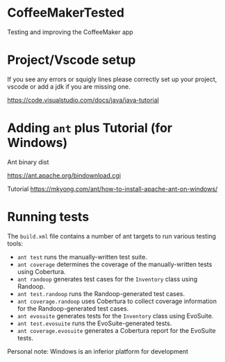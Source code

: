# CoffeeMakerTested
Testing and improving the CoffeeMaker app

# Project/Vscode setup

If you see any errors or squigly lines please correctly set up your project, vscode or add a jdk if you are missing one.

https://code.visualstudio.com/docs/java/java-tutorial

# Adding `ant` plus Tutorial (for Windows)

Ant binary dist 

https://ant.apache.org/bindownload.cgi

Tutorial
https://mkyong.com/ant/how-to-install-apache-ant-on-windows/

# Running tests

The `build.xml` file contains a number of ant targets to run various testing
tools:
* `ant test` runs the manually-written test suite.
* `ant coverage` determines the coverage of the manually-written tests
using Cobertura.
* `ant randoop` generates test cases for the `Inventory` class using Randoop.
* `ant test.randoop` runs the Randoop-generated test cases.
* `ant coverage.randoop` uses Cobertura to collect coverage information
for the Randoop-generated test cases.
* `ant evosuite` generates tests for the `Inventory` class using EvoSuite.
* `ant test.evosuite` runs the EvoSuite-generated tests.
* `ant coverage.evosuite` generates a Cobertura report for the EvoSuite tests.

Personal note: Windows is an inferior platform for development
